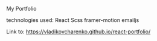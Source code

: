My Portfolio

technologies used:
React
Scss
framer-motion
emailjs

Link to:
https://vladikovcharenko.github.io/react-portfolio/
